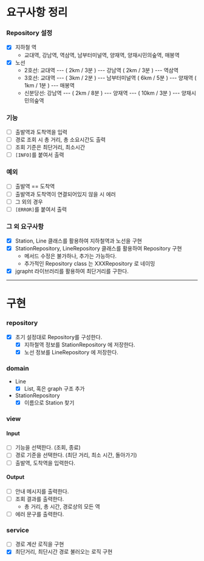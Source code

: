 # 요구사항 정리

### Repository 설정

- [X] 지하철 역
    - 교대역, 강남역, 역삼역, 남부터미널역, 양재역, 양재시민의숲역, 매봉역
- [X] 노선
    - 2호선: 교대역 --- ( 2km / 3분 ) --- 강남역 ( 2km / 3분 ) --- 역삼역
    - 3호선: 교대역 --- ( 3km / 2분 ) --- 남부터미널역 ( 6km / 5분 ) --- 양재역 ( 1km / 1분 ) --- 매봉역
    - 신분당선: 강남역 --- ( 2km / 8분 ) --- 양재역 --- ( 10km / 3분 ) --- 양재시민의숲역

### 기능

- [ ] 출발역과 도착역을 입력
- [ ] 경로 조회 시 총 거리, 총 소요시간도 출력
- [ ] 조회 기준은 최단거리, 최소시간
- [ ] `[INFO]`를 붙여서 출력

### 예외

- [ ] 출발역 == 도착역
- [ ] 출발역과 도착역이 연결되어있지 않을 시 에러
- [ ] 그 외의 경우
- [ ] `[ERROR]`를 붙여서 출력

### 그 외 요구사항

- [X] Station, Line 클래스를 활용하여 지하철역과 노선을 구현
- [X] StationRepository, LineRepository 클래스를 활용하여 Repository 구현
    - 메서드 수정은 불가하나, 추가는 가능하다.
    - 추가적인 Repository class 는 XXXRepository 로 네이밍
- [X] jgrapht 라이브러리를 활용하여 최단거리를 구한다.

---

# 구현

### repository

- [X] 초기 설정대로 Repository를 구성한다.
    - [X] 지하철역 정보를 StationRepository 에 저장한다.
    - [X] 노선 정보를 LineRepository 에 저장한다.

### domain

- Line
    - [X] List, 혹은 graph 구조 추가
- StationRepository
    - [X] 이름으로 Station 찾기

### view

#### Input

- [ ] 기능을 선택한다. (조회, 종료)
- [ ] 경로 기준을 선택한다. (최단 거리, 최소 시간, 돌아가기)
- [ ] 출발역, 도착역을 입력한다.

#### Output

- [ ] 안내 메시지를 출력한다.
- [ ] 조회 결과를 출력한다.
    - 총 거리, 총 시간, 경로상의 모든 역
- [ ] 에러 문구를 출력한다.

### service

- [ ] 경로 계산 로직을 구현
- [X] 최단거리, 최단시간 경로 불러오는 로직 구현
